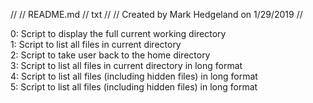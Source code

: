 //
// README.md
// txt
//
// Created by Mark Hedgeland on 1/29/2019
//

0: Script to display the full current working directory <br>
1: Script to list all files in current directory <br>
2: Script to take user back to the home directory <br>
3: Script to list all files in current directory in long format <br>
4: Script to list all files (including hidden files) in long format <br>
5: Script to list all files (including hidden files) in long format <br>
